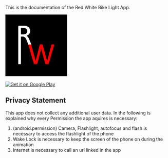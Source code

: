 This is the documentation of the Red White Bike Light App.

![Cover](/images/coverRedWhite.png)

<a href='https://play.google.com/store/apps/details?id=jerandomtech.red_white&pcampaignid=pcampaignidMKT-Other-global-all-co-prtnr-py-PartBadge-Mar2515-1'><img alt='Get it on Google Play' src='https://play.google.com/intl/en_us/badges/static/images/badges/en_badge_web_generic.png'/></a>

## Privacy Statement

This app does not collect any additional user data. In the following is explained why every Permission the app aquires is necessary:

1. (android.permission) Camera, Flashlight, autofocus and flash is necessary to access the flashlight of the phone
2. Wake Lock is necessary to keep the screen of the phone on during the animation
3. Internet is necessary to call an url linked in the app